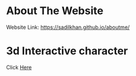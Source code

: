 # About The Website

Website Link: https://sadilkhan.github.io/aboutme/

# 3d Interactive character
Click [Here](https://spline.design/)
